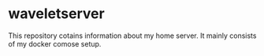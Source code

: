 # waveletserver
This repository cotains information about my home server. It mainly consists of my docker comose setup.
